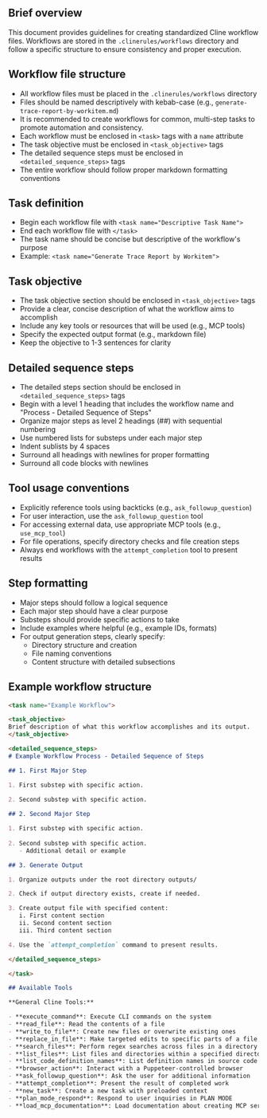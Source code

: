 ## Brief overview
This document provides guidelines for creating standardized Cline workflow files. Workflows are stored in the `.clinerules/workflows` directory and follow a specific structure to ensure consistency and proper execution.

## Workflow file structure
- All workflow files must be placed in the `.clinerules/workflows` directory
- Files should be named descriptively with kebab-case (e.g., `generate-trace-report-by-workitem.md`)
- It is recommended to create workflows for common, multi-step tasks to promote automation and consistency.
- Each workflow must be enclosed in `<task>` tags with a `name` attribute
- The task objective must be enclosed in `<task_objective>` tags
- The detailed sequence steps must be enclosed in `<detailed_sequence_steps>` tags
- The entire workflow should follow proper markdown formatting conventions

## Task definition
- Begin each workflow file with `<task name="Descriptive Task Name">`
- End each workflow file with `</task>`
- The task name should be concise but descriptive of the workflow's purpose
- Example: `<task name="Generate Trace Report by Workitem">`

## Task objective
- The task objective section should be enclosed in `<task_objective>` tags
- Provide a clear, concise description of what the workflow aims to accomplish
- Include any key tools or resources that will be used (e.g., MCP tools)
- Specify the expected output format (e.g., markdown file)
- Keep the objective to 1-3 sentences for clarity

## Detailed sequence steps
- The detailed steps section should be enclosed in `<detailed_sequence_steps>` tags
- Begin with a level 1 heading that includes the workflow name and "Process - Detailed Sequence of Steps"
- Organize major steps as level 2 headings (##) with sequential numbering
- Use numbered lists for substeps under each major step
- Indent sublists by 4 spaces
- Surround all headings with newlines for proper formatting
- Surround all code blocks with newlines

## Tool usage conventions
- Explicitly reference tools using backticks (e.g., `ask_followup_question`)
- For user interaction, use the `ask_followup_question` tool
- For accessing external data, use appropriate MCP tools (e.g., `use_mcp_tool`)
- For file operations, specify directory checks and file creation steps
- Always end workflows with the `attempt_completion` tool to present results

## Step formatting
- Major steps should follow a logical sequence
- Each major step should have a clear purpose
- Substeps should provide specific actions to take
- Include examples where helpful (e.g., example IDs, formats)
- For output generation steps, clearly specify:
  - Directory structure and creation
  - File naming conventions
  - Content structure with detailed subsections

## Example workflow structure
```markdown
<task name="Example Workflow">

<task_objective>
Brief description of what this workflow accomplishes and its output.
</task_objective>

<detailed_sequence_steps>
# Example Workflow Process - Detailed Sequence of Steps

## 1. First Major Step

1. First substep with specific action.
   
2. Second substep with specific action.

## 2. Second Major Step

1. First substep with specific action.
   
2. Second substep with specific action.
   - Additional detail or example

## 3. Generate Output

1. Organize outputs under the root directory outputs/ 

2. Check if output directory exists, create if needed.

3. Create output file with specified content:
   i. First content section
   ii. Second content section
   iii. Third content section

4. Use the `attempt_completion` command to present results.

</detailed_sequence_steps>

</task>

## Available Tools

**General Cline Tools:**

- **execute_command**: Execute CLI commands on the system
- **read_file**: Read the contents of a file
- **write_to_file**: Create new files or overwrite existing ones
- **replace_in_file**: Make targeted edits to specific parts of a file
- **search_files**: Perform regex searches across files in a directory
- **list_files**: List files and directories within a specified directory
- **list_code_definition_names**: List definition names in source code files
- **browser_action**: Interact with a Puppeteer-controlled browser
- **ask_followup_question**: Ask the user for additional information
- **attempt_completion**: Present the result of completed work
- **new_task**: Create a new task with preloaded context
- **plan_mode_respond**: Respond to user inquiries in PLAN MODE
- **load_mcp_documentation**: Load documentation about creating MCP servers